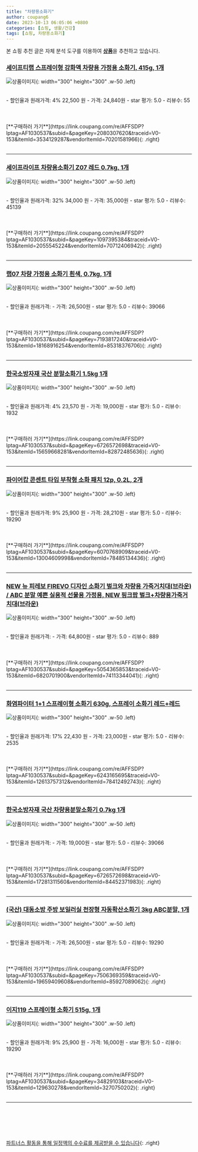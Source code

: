 ```yaml
---
title: "차량용소화기"
author: coupang6
date: 2023-10-13 06:05:06 +0800
categories: [쇼핑, 생활/건강]
tags: [쇼핑, 차량용소화기]
---
```


본 쇼핑 추천 글은 자체 분석 도구를 이용하여 [**상품**](https://link.coupang.com/a/bao1ui)을 추천하고 있습니다.

### [세이프티랩 스프레이형 강화액 차량용 가정용 소화기, 415g, 1개](https://link.coupang.com/re/AFFSDP?lptag=AF1030537&subid=&pageKey=2080307620&traceid=V0-153&itemId=3534129287&vendorItemId=70201581966)

![상품이미지](https://thumbnail9.coupangcdn.com/thumbnails/remote/230x230ex/image/retail/images/9017126488843020-32de73eb-6bea-491c-be50-0a39f7b6a5a9.jpg){: width="300" height="300" .w-50 .left}


<br>
- 할인율과 원래가격: 4%  22,500   원
- 가격: 24,840원
- star 평가: 5.0
- 리뷰수: 55
<br>
<br>
<br>
<br>
[**구매하러 가기**](https://link.coupang.com/re/AFFSDP?lptag=AF1030537&subid=&pageKey=2080307620&traceid=V0-153&itemId=3534129287&vendorItemId=70201581966){: .right}
<br>
<br>

---

### [세이프라이프 차량용소화기 Z07 레드 0.7kg, 1개](https://link.coupang.com/re/AFFSDP?lptag=AF1030537&subid=&pageKey=1097395384&traceid=V0-153&itemId=2055545224&vendorItemId=70712406942)

![상품이미지](https://thumbnail9.coupangcdn.com/thumbnails/remote/230x230ex/image/retail/images/1159205559149203-e804fdb2-8988-4b12-a389-ef9806a1a8c3.jpg){: width="300" height="300" .w-50 .left}


<br>
- 할인율과 원래가격: 32%  34,000   원
- 가격: 35,000원
- star 평가: 5.0
- 리뷰수: 45139
<br>
<br>
<br>
<br>
[**구매하러 가기**](https://link.coupang.com/re/AFFSDP?lptag=AF1030537&subid=&pageKey=1097395384&traceid=V0-153&itemId=2055545224&vendorItemId=70712406942){: .right}
<br>
<br>

---

### [랩07 차량 가정용 소화기 흰색, 0.7kg, 1개](https://link.coupang.com/re/AFFSDP?lptag=AF1030537&subid=&pageKey=7193817240&traceid=V0-153&itemId=18168916254&vendorItemId=85318376706)

![상품이미지](https://thumbnail6.coupangcdn.com/thumbnails/remote/230x230ex/image/retail/images/2023/03/07/12/4/85c1df4b-9d87-4ecf-ab1b-88e9a5542793.jpg){: width="300" height="300" .w-50 .left}


<br>
- 할인율과 원래가격: 
- 가격: 26,500원
- star 평가: 5.0
- 리뷰수: 39066
<br>
<br>
<br>
<br>
[**구매하러 가기**](https://link.coupang.com/re/AFFSDP?lptag=AF1030537&subid=&pageKey=7193817240&traceid=V0-153&itemId=18168916254&vendorItemId=85318376706){: .right}
<br>
<br>

---

### [한국소방자재 국산 분말소화기 1.5kg 1개](https://link.coupang.com/re/AFFSDP?lptag=AF1030537&subid=&pageKey=6726572698&traceid=V0-153&itemId=15659668281&vendorItemId=82872485636)

![상품이미지](https://thumbnail6.coupangcdn.com/thumbnails/remote/230x230ex/image/vendor_inventory/566c/53781d37fe1fe6f612917fa082828affe6da00b9d492ef9b5f45c7ced998.jpg){: width="300" height="300" .w-50 .left}


<br>
- 할인율과 원래가격: 4%  23,570   원
- 가격: 19,000원
- star 평가: 5.0
- 리뷰수: 1932
<br>
<br>
<br>
<br>
[**구매하러 가기**](https://link.coupang.com/re/AFFSDP?lptag=AF1030537&subid=&pageKey=6726572698&traceid=V0-153&itemId=15659668281&vendorItemId=82872485636){: .right}
<br>
<br>

---

### [파이어캅 콘센트 타입 부착형 소화 패치 12p, 0.2L, 2개](https://link.coupang.com/re/AFFSDP?lptag=AF1030537&subid=&pageKey=6070768909&traceid=V0-153&itemId=13004609998&vendorItemId=78485134436)

![상품이미지](https://thumbnail9.coupangcdn.com/thumbnails/remote/230x230ex/image/retail/images/4955391072669136-48f8f88e-293f-4152-8386-9ca59e35ffa1.jpg){: width="300" height="300" .w-50 .left}


<br>
- 할인율과 원래가격: 9%  25,900   원
- 가격: 28,210원
- star 평가: 5.0
- 리뷰수: 19290
<br>
<br>
<br>
<br>
[**구매하러 가기**](https://link.coupang.com/re/AFFSDP?lptag=AF1030537&subid=&pageKey=6070768909&traceid=V0-153&itemId=13004609998&vendorItemId=78485134436){: .right}
<br>
<br>

---

### [NEW 뉴 피레보 FIREVO 디자인 소화기 벌크와 차량용 가죽거치대(브라운) / ABC 분말 예쁜 실용적 선물용 가정용, NEW 핑크팝 벌크+차량용가죽거치대(브라운)](https://link.coupang.com/re/AFFSDP?lptag=AF1030537&subid=&pageKey=5054365853&traceid=V0-153&itemId=6820701900&vendorItemId=74113344041)

![상품이미지](https://thumbnail9.coupangcdn.com/thumbnails/remote/230x230ex/image/vendor_inventory/3906/1ee304f08fb1344fb1242a96e67f5c56661b80be5d3d145a5f294591ad45.jpg){: width="300" height="300" .w-50 .left}


<br>
- 할인율과 원래가격: 
- 가격: 64,800원
- star 평가: 5.0
- 리뷰수: 889
<br>
<br>
<br>
<br>
[**구매하러 가기**](https://link.coupang.com/re/AFFSDP?lptag=AF1030537&subid=&pageKey=5054365853&traceid=V0-153&itemId=6820701900&vendorItemId=74113344041){: .right}
<br>
<br>

---

### [화염파이터 1+1 스프레이형 소화기 630g, 스프레이 소화기 레드+레드](https://link.coupang.com/re/AFFSDP?lptag=AF1030537&subid=&pageKey=6243165695&traceid=V0-153&itemId=12613757312&vendorItemId=78412492743)

![상품이미지](https://thumbnail8.coupangcdn.com/thumbnails/remote/230x230ex/image/vendor_inventory/5e3a/b0161aecdb12693a61745937defbf8238f611981c865f26012eb836cf407.jpg){: width="300" height="300" .w-50 .left}


<br>
- 할인율과 원래가격: 17%  22,430   원
- 가격: 23,000원
- star 평가: 5.0
- 리뷰수: 2535
<br>
<br>
<br>
<br>
[**구매하러 가기**](https://link.coupang.com/re/AFFSDP?lptag=AF1030537&subid=&pageKey=6243165695&traceid=V0-153&itemId=12613757312&vendorItemId=78412492743){: .right}
<br>
<br>

---

### [한국소방자재 국산 차량용분말소화기 0.7kg 1개](https://link.coupang.com/re/AFFSDP?lptag=AF1030537&subid=&pageKey=6726572698&traceid=V0-153&itemId=17281311560&vendorItemId=84452371983)

![상품이미지](https://thumbnail6.coupangcdn.com/thumbnails/remote/230x230ex/image/vendor_inventory/e6f8/38e1e75b86f2b1208e68269f1b234df30c270bd672a6414ccbd1d3b6d044.jpg){: width="300" height="300" .w-50 .left}


<br>
- 할인율과 원래가격: 
- 가격: 19,000원
- star 평가: 5.0
- 리뷰수: 39066
<br>
<br>
<br>
<br>
[**구매하러 가기**](https://link.coupang.com/re/AFFSDP?lptag=AF1030537&subid=&pageKey=6726572698&traceid=V0-153&itemId=17281311560&vendorItemId=84452371983){: .right}
<br>
<br>

---

### [(국산) 대동소방 주방 보일러실 천장형 자동확산소화기 3kg ABC분말, 1개](https://link.coupang.com/re/AFFSDP?lptag=AF1030537&subid=&pageKey=7506369359&traceid=V0-153&itemId=19659409608&vendorItemId=85927089062)

![상품이미지](https://thumbnail9.coupangcdn.com/thumbnails/remote/230x230ex/image/vendor_inventory/49e3/96dcd8b129e26040c4ad78fac1bedb5b6906e69d4b312a52720088531a5f.jpg){: width="300" height="300" .w-50 .left}


<br>
- 할인율과 원래가격: 
- 가격: 26,500원
- star 평가: 5.0
- 리뷰수: 19290
<br>
<br>
<br>
<br>
[**구매하러 가기**](https://link.coupang.com/re/AFFSDP?lptag=AF1030537&subid=&pageKey=7506369359&traceid=V0-153&itemId=19659409608&vendorItemId=85927089062){: .right}
<br>
<br>

---

### [이지119 스프레이형 소화기 515g, 1개](https://link.coupang.com/re/AFFSDP?lptag=AF1030537&subid=&pageKey=34829103&traceid=V0-153&itemId=129630278&vendorItemId=3270750202)

![상품이미지](https://thumbnail6.coupangcdn.com/thumbnails/remote/230x230ex/image/retail/images/4274030053484443-266cfc67-ae31-48bb-9b18-b81dbc11347f.jpg){: width="300" height="300" .w-50 .left}


<br>
- 할인율과 원래가격: 9%  25,900   원
- 가격: 16,000원
- star 평가: 5.0
- 리뷰수: 19290
<br>
<br>
<br>
<br>
[**구매하러 가기**](https://link.coupang.com/re/AFFSDP?lptag=AF1030537&subid=&pageKey=34829103&traceid=V0-153&itemId=129630278&vendorItemId=3270750202){: .right}
<br>
<br>

---
<br><br><br><br><br> [파트너스 활동을 통해 일정액의 수수료를 제공받을 수 있습니다](https://link.coupang.com/a/bao1ui){: .right}